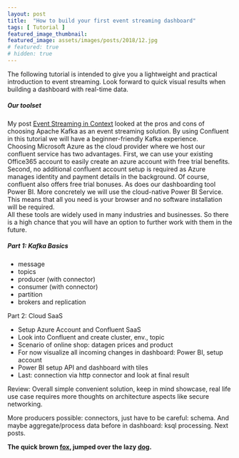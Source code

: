 ```yaml
---
layout: post
title:  "How to build your first event streaming dashboard"
tags: [ Tutorial ]
featured_image_thumbnail:
featured_image: assets/images/posts/2018/12.jpg
# featured: true
# hidden: true
---
```


The following tutorial is intended to give you a lightweight and practical introduction to event streaming. Look forward to quick visual results when building a dashboard with real-time data.

##### Our toolset
My post [Event Streaming in Context](https://simon.richebaecher.org/event-streaming-context) looked at the pros and cons of choosing Apache Kafka as an event streaming solution. By using Confluent in this tutorial we will have a beginner-friendly Kafka experience.<br /> 
Choosing Microsoft Azure as the cloud provider where we host our confluent service has two advantages. First, we can use your existing Office365 account to easily create an azure account with free trial benefits. Second, no additional confluent account setup is required as Azure manages identity and payment details in the background. Of course, confluent also offers free trial bonuses. As does our dashboarding tool Power BI. More concretely we will use the cloud-native Power BI Service. This means that all you need is your browser and no software installation will be required.<br />
All these tools are widely used in many industries and businesses. So there is a high chance that you will have an option to further work with them in the future. 


##### Part 1: Kafka Basics
- message
- topics
- producer (with connector)
- consumer (with connector)
- partition
- brokers and replication

Part 2: Cloud SaaS
- Setup Azure Account and Confluent SaaS
- Look into Confluent and create cluster, env., topic
- Scenario of online shop: datagen prices and product
- For now visualize all incoming changes in dashboard: Power BI, setup account
- Power BI setup API and dashboard with tiles 
- Last: connection via http connector and look at final result

Review:
Overall simple convenient solution, keep in mind showcase, real life use case requires more thoughts on architecture aspects like secure networking. 

More producers possible: connectors, just have to be careful: schema. And maybe aggregate/process data before in dashboard: ksql processing. Next posts. 



**The quick brown [fox][1], jumped over the lazy [dog][2].**

[1]: https://en.wikipedia.org/wiki/Fox "Wikipedia: Fox"
[2]: https://en.wikipedia.org/wiki/Dog "Wikipedia: Dog"
